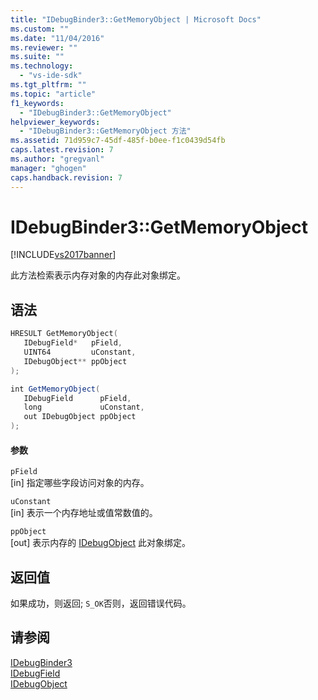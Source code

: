 ```yaml
---
title: "IDebugBinder3::GetMemoryObject | Microsoft Docs"
ms.custom: ""
ms.date: "11/04/2016"
ms.reviewer: ""
ms.suite: ""
ms.technology: 
  - "vs-ide-sdk"
ms.tgt_pltfrm: ""
ms.topic: "article"
f1_keywords: 
  - "IDebugBinder3::GetMemoryObject"
helpviewer_keywords: 
  - "IDebugBinder3::GetMemoryObject 方法"
ms.assetid: 71d959c7-45df-485f-b0ee-f1c0439d54fb
caps.latest.revision: 7
ms.author: "gregvanl"
manager: "ghogen"
caps.handback.revision: 7
---
```

# IDebugBinder3::GetMemoryObject
[!INCLUDE[vs2017banner](../../../code-quality/includes/vs2017banner.md)]

此方法检索表示内存对象的内存此对象绑定。  
  
## 语法  
  
```cpp  
HRESULT GetMemoryObject(  
   IDebugField*   pField,  
   UINT64         uConstant,  
   IDebugObject** ppObject  
);  
```  
  
```c#  
int GetMemoryObject(  
   IDebugField      pField,  
   long             uConstant,  
   out IDebugObject ppObject  
);  
```  
  
#### 参数  
 `pField`  
 \[in\] 指定哪些字段访问对象的内存。  
  
 `uConstant`  
 \[in\] 表示一个内存地址或值常数值的。  
  
 `ppObject`  
 \[out\] 表示内存的 [IDebugObject](../../../extensibility/debugger/reference/idebugobject.md) 此对象绑定。  
  
## 返回值  
 如果成功，则返回; `S_OK`否则，返回错误代码。  
  
## 请参阅  
 [IDebugBinder3](../../../extensibility/debugger/reference/idebugbinder3.md)   
 [IDebugField](../../../extensibility/debugger/reference/idebugfield.md)   
 [IDebugObject](../../../extensibility/debugger/reference/idebugobject.md)